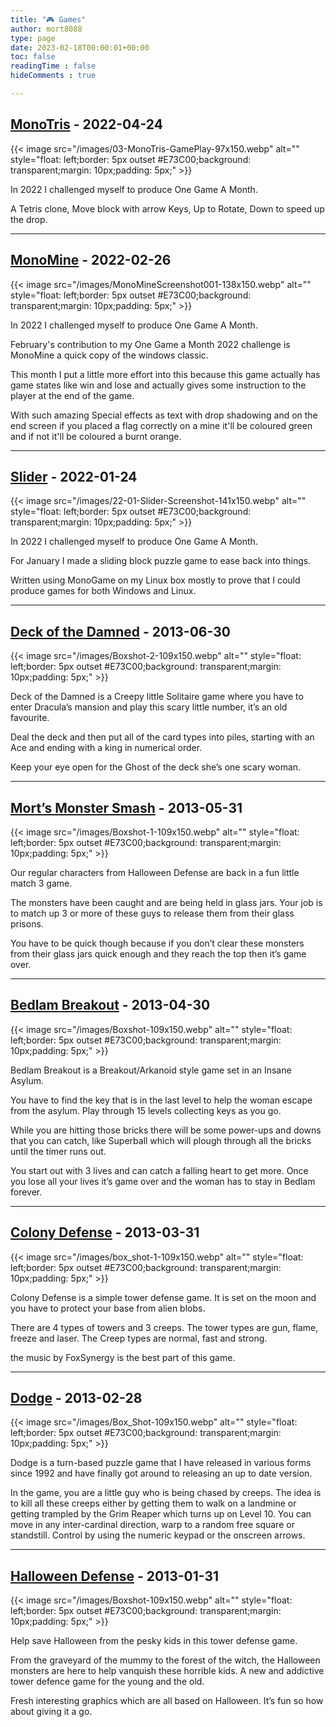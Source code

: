 ```yaml
---
title: "🎮 Games"
author: mort8088
type: page
date: 2023-02-18T00:00:01+00:00
toc: false
readingTime : false
hideComments : true

---
```


## [MonoTris][9] - 2022-04-24

{{< image src="/images/03-MonoTris-GamePlay-97x150.webp" alt="" style="float: left;border: 5px outset #E73C00;background: transparent;margin: 10px;padding: 5px;" >}}

In 2022 I challenged myself to produce One Game A Month.

A Tetris clone, Move block with arrow Keys, Up to Rotate, Down to speed up the drop.

---

## [MonoMine][8] - 2022-02-26

{{< image src="/images/MonoMineScreenshot001-138x150.webp" alt="" style="float: left;border: 5px outset #E73C00;background: transparent;margin: 10px;padding: 5px;" >}}

In 2022 I challenged myself to produce One Game A Month.

February's contribution to my One Game a Month 2022 challenge is MonoMine a quick copy of the windows classic.

This month I put a little more effort into this because this game actually has game states like win and lose and actually gives some instruction to the player at the end of the game.

With such amazing Special effects as text with drop shadowing and on the end screen if you placed a flag correctly on a mine it'll be coloured green and if not it'll be coloured a burnt orange.

---

## [Slider][7] - 2022-01-24

{{< image src="/images/22-01-Slider-Screenshot-141x150.webp" alt="" style="float: left;border: 5px outset #E73C00;background: transparent;margin: 10px;padding: 5px;" >}}

In 2022 I challenged myself to produce One Game A Month.

For January I made a sliding block puzzle game to ease back into things.

Written using MonoGame on my Linux box mostly to prove that I could produce games for both Windows and Linux.

---

## [Deck of the Damned][6] - 2013-06-30

{{< image src="/images/Boxshot-2-109x150.webp" alt="" style="float: left;border: 5px outset #E73C00;background: transparent;margin: 10px;padding: 5px;" >}}

Deck of the Damned is a Creepy little Solitaire game where you have to enter Dracula’s mansion and play this scary little number, it’s an old favourite.

Deal the deck and then put all of the card types into piles, starting with an Ace and ending with a king in numerical order.

Keep your eye open for the Ghost of the deck she’s one scary woman.

---

## [Mort’s Monster Smash][5] - 2013-05-31

{{< image src="/images/Boxshot-1-109x150.webp" alt="" style="float: left;border: 5px outset #E73C00;background: transparent;margin: 10px;padding: 5px;" >}}

Our regular characters from Halloween Defense are back in a fun little match 3 game.

The monsters have been caught and are being held in glass jars. Your job is to match up 3 or more of these guys to release them from their glass prisons.

You have to be quick though because if you don’t clear these monsters from their glass jars quick enough and they reach the top then it’s game over.

---

## [Bedlam Breakout][4] - 2013-04-30

{{< image src="/images/Boxshot-109x150.webp" alt="" style="float: left;border: 5px outset #E73C00;background: transparent;margin: 10px;padding: 5px;" >}}

Bedlam Breakout is a Breakout/Arkanoid style game set in an Insane Asylum.

You have to find the key that is in the last level to help the woman escape from the asylum. Play through 15 levels collecting keys as you go.

While you are hitting those bricks there will be some power-ups and downs that you can catch, like Superball which will plough through all the bricks until the timer runs out.

You start out with 3 lives and can catch a falling heart to get more. Once you lose all your lives it’s game over and the woman has to stay in Bedlam forever.

---

## [Colony Defense][3] - 2013-03-31

{{< image src="/images/box_shot-1-109x150.webp" alt="" style="float: left;border: 5px outset #E73C00;background: transparent;margin: 10px;padding: 5px;" >}}

Colony Defense is a simple tower defense game. It is set on the moon and you have to protect your base from alien blobs.

There are 4 types of towers and 3 creeps. The tower types are gun, flame, freeze and laser. The Creep types are normal, fast and strong.

the music by FoxSynergy is the best part of this game.

---

## [Dodge][2] - 2013-02-28

{{< image src="/images/Box_Shot-109x150.webp" alt="" style="float: left;border: 5px outset #E73C00;background: transparent;margin: 10px;padding: 5px;" >}}

Dodge is a turn-based puzzle game that I have released in various forms since 1992 and have finally got around to releasing an up to date version.

In the game, you are a little guy who is being chased by creeps. The idea is to kill all these creeps either by getting them to walk on a landmine or getting trampled by the Grim Reaper which turns up on Level 10. You can move in any inter-cardinal direction, warp to a random free square or standstill. Control by using the numeric keypad or the onscreen arrows.

---

## [Halloween Defense][1] - 2013-01-31

{{< image src="/images/Boxshot-109x150.webp" alt="" style="float: left;border: 5px outset #E73C00;background: transparent;margin: 10px;padding: 5px;" >}}

Help save Halloween from the pesky kids in this tower defense game.

From the graveyard of the mummy to the forest of the witch, the Halloween monsters are here to help vanquish these horrible kids. A new and addictive tower defence game for the young and the old.

Fresh interesting graphics which are all based on Halloween. It’s fun so how about giving it a go.

 [1]: /2013/01/31/halloween-defense/
 [2]: /2013/02/28/dodge/
 [3]: /2013/03/31/colony-defense/
 [4]: /2013/04/30/bedlam-breakout/
 [5]: /2013/05/31/morts-monster-smash/
 [6]: /2013/06/30/deck-of-the-damned/
 [7]: /2022/01/24/01-slider/
 [8]: /2022/02/26/02-monomine/
 [9]: /2022/04/24/03-monotris/
